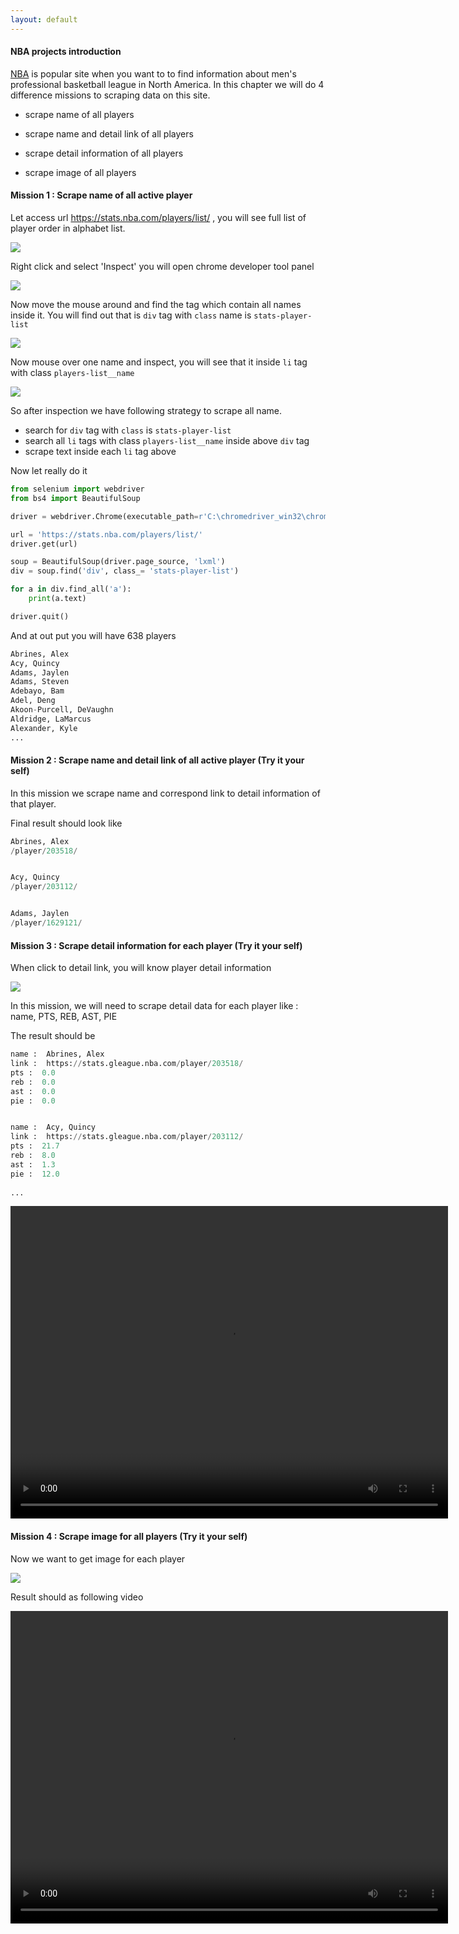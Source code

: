 ```yaml
---
layout: default
---
```


#### NBA projects introduction

[NBA](nba.com) is popular site when you want to to find information about men's professional basketball league in North America. In this chapter we will do 4 difference missions to scraping data on this site.

* scrape name of all players

* scrape name and detail link of all players

* scrape detail information of all players

* scrape image of all players

  

#### Mission 1 : Scrape name of all active player

Let access url https://stats.nba.com/players/list/ , you will see full list of player order in alphabet list.

![](images/2019-07-30_20-57-57.jpg)



Right click and select 'Inspect' you will open chrome developer tool panel

![](images/2019-07-30_20-59-53.jpg)



Now move the mouse around and find the tag which contain all names inside it. You will find out that is `div` tag with `class` name is `stats-player-list`

![](images/2019-07-30_22-34-43.jpg)

Now mouse over one name and inspect, you will see that it inside `li` tag with class `players-list__name`

![](images/2019-07-30_22-44-45.jpg)

So after inspection we have following strategy to scrape all name.

* search for `div` tag with `class` is `stats-player-list`
* search all `li` tags with class `players-list__name` inside above `div` tag
* scrape text inside each `li` tag above

Now let really do it

```python
from selenium import webdriver
from bs4 import BeautifulSoup

driver = webdriver.Chrome(executable_path=r'C:\chromedriver_win32\chromedriver.exe')

url = 'https://stats.nba.com/players/list/'
driver.get(url)

soup = BeautifulSoup(driver.page_source, 'lxml')
div = soup.find('div', class_= 'stats-player-list')

for a in div.find_all('a'):
	print(a.text)

driver.quit()
```

And at out put you will have 638 players

```python
Abrines, Alex
Acy, Quincy
Adams, Jaylen
Adams, Steven
Adebayo, Bam
Adel, Deng
Akoon-Purcell, DeVaughn
Aldridge, LaMarcus
Alexander, Kyle
...
```



#### Mission 2 : Scrape name and detail link of all active player (Try it your self)

In this mission we scrape name and correspond link to detail information of that player.

Final result should look like

```python
Abrines, Alex
/player/203518/


Acy, Quincy
/player/203112/


Adams, Jaylen
/player/1629121/
```



####  Mission 3 : Scrape detail information for each player (Try it your self)

When click to detail link, you will know player detail information

![](images/2019-07-30_23-41-26.jpg)



In this mission, we will need to scrape detail data for each player like : name, PTS, REB, AST, PIE

The result should be

```python
name :  Abrines, Alex
link :  https://stats.gleague.nba.com/player/203518/
pts :  0.0
reb :  0.0
ast :  0.0
pie :  0.0


name :  Acy, Quincy
link :  https://stats.gleague.nba.com/player/203112/
pts :  21.7
reb :  8.0
ast :  1.3
pie :  12.0
    
...
```

<video width="700" height="500" controls>  
    <source src="images/detail.mp4" type="video/mp4">
</video>





#### Mission 4 : Scrape image for all players (Try it your self)

Now we want to get image for each player

![](images/2019-07-31_0-37-32.jpg)

Result should as following video



<video width="700" height="500" controls>  
    <source src="images/player_image.mp4" type="video/mp4">
</video>